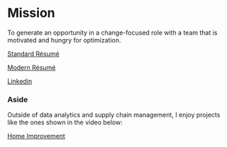 # Mission

To generate an opportunity in a change-focused role with a team that is motivated and hungry for optimization. 

[Standard Résumé](Résumés/RomerBrachoStandard.pdf)

[Modern Résumé](Résumés/RomerBrachoModern.pdf)

[Linkedin](https://www.linkedin.com/in/rabracho/)

### Aside

Outside of data analytics and supply chain management, I enjoy projects like the ones shown in the video below:

[Home Improvement](https://youtu.be/-fC5ADNs1rU)
